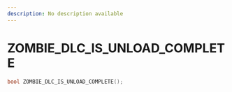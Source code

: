 ```yaml
---
description: No description available 
---
```


# ZOMBIE_DLC_IS_UNLOAD_COMPLETE

```cpp
bool ZOMBIE_DLC_IS_UNLOAD_COMPLETE();
```
